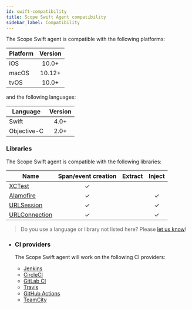 ```yaml
---
id: swift-compatibility
title: Scope Swift Agent compatibility
sidebar_label: Compatibility
---
```


The Scope Swift agent is compatible with the following platforms:

| Platform    | Version |
| ----------- | :-----: |
| iOS         |  10.0+  |
| macOS       |  10.12+ |
| tvOS        |  10.0+  |

and the following languages:

| Language    | Version |
| ----------- | :-----: |
| Swift       |  4.0+   |
| Objective-C |  2.0+   |


### Libraries

The Scope Swift agent is compatible with the following libraries:

| Name                                                                      | Span/event creation | Extract | Inject |
|---------------------------------------------------------------------------|:-------------------:|:-------:|:------:|
| [XCTest](https://developer.apple.com/documentation/xctest)                |          ✓          |         |        |
| [Alamofire](https://github.com/Alamofire/Alamofire)                       |          ✓          |         |    ✓   |
| [URLSession](https://developer.apple.com/documentation/foundation/nsurlsession)                       |          ✓          |         |    ✓   |
| [URLConnection](https://developer.apple.com/documentation/foundation/nsurlconnection)                       |          ✓          |         |    ✓   |


> Do you use a language or library not listed here? Please [let us know](https://home.undefinedlabs.com/goto/support)!

* ### CI providers

  The Scope Swift agent will work on the following CI providers:

  - [Jenkins](https://jenkins.io/)
  - [CircleCI](https://circleci.com/)
  - [GitLab CI](https://docs.gitlab.com/ee/ci/)
  - [Travis](https://travis-ci.org/)
  - [GitHub Actions](https://github.com/features/actions)
  - [TeamCity](https://www.jetbrains.com/teamcity/)